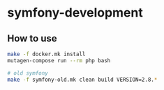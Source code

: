 # symfony-development

## How to use
```sh
make -f docker.mk install
mutagen-compose run --rm php bash
```
```sh
# old symfony
make -f symfony-old.mk clean build VERSION=2.8.*
```
